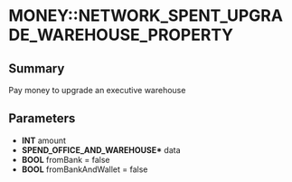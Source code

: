 # MONEY::NETWORK_SPENT_UPGRADE_WAREHOUSE_PROPERTY

## Summary
Pay money to upgrade an executive warehouse

## Parameters
* **INT** amount
* **SPEND_OFFICE_AND_WAREHOUSE\*** data
* **BOOL** fromBank = false
* **BOOL** fromBankAndWallet = false